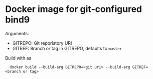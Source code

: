 # Docker image for git-configured bind9

Arguments:
* GITREPO: Git reporistory URI
* GITREF:  Branch or tag in GITREPO, defaults to `master`

Build with as
```
  docker build --build-arg GITREPO=<git uri> --build-arg GITREF=<branch or tag>
```

